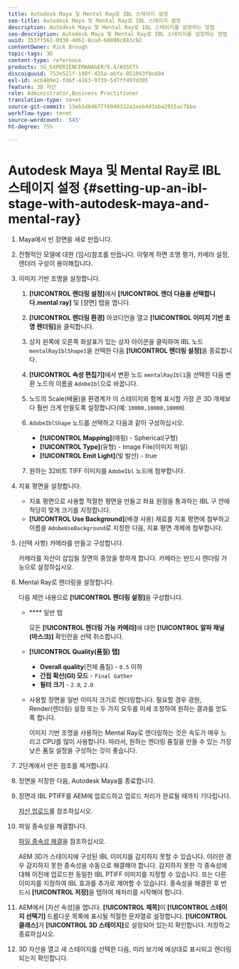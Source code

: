 ```yaml
---
title: Autodesk Maya 및 Mental Ray로 IBL 스테이지 설정
seo-title: Autodesk Maya 및 Mental Ray로 IBL 스테이지 설정
description: Autodesk Maya 및 Mental Ray로 IBL 스테이지를 설정하는 방법
seo-description: Autodesk Maya 및 Mental Ray로 IBL 스테이지를 설정하는 방법
uuid: 353ff561-0d30-4d62-8cad-68890c883c92
contentOwner: Rick Brough
topic-tags: 3D
content-type: reference
products: SG_EXPERIENCEMANAGER/6.4/ASSETS
discoiquuid: 752e521f-198f-425a-abfa-051993f9c694
exl-id: ecb489e2-fd6f-4163-9739-5d7ff497d305
feature: 3D 자산
role: Administrator,Business Practitioner
translation-type: tm+mt
source-git-commit: 13eb1d64677f6940332a2eeb4d3aba2915ac7bba
workflow-type: tm+mt
source-wordcount: '543'
ht-degree: 75%

---
```


# Autodesk Maya 및 Mental Ray로 IBL 스테이지 설정 {#setting-up-an-ibl-stage-with-autodesk-maya-and-mental-ray}

1. Maya에서 빈 장면을 새로 만듭니다.

1. 전형적인 모델에 대한 (임시)참조를 만듭니다. 이렇게 하면 조명 평가, 카메라 설정, 렌더러 구성이 용이해집니다.
1. 이미지 기반 조명을 설정합니다.

   1. **[!UICONTROL 렌더링 설정]**&#x200B;에서 **[!UICONTROL 렌더 다음을 선택합니다.mental ray]** 및 [장면] 탭을 엽니다.
   1. **[!UICONTROL 렌더링 환경]** 아코디언을 열고 **[!UICONTROL 이미지 기반 조명 렌더링]**&#x200B;을 클릭합니다.
   1. 상자 왼쪽에 오른쪽 화살표가 있는 상자 아이콘을 클릭하여 IBL 노드 `mentalRayIblShape1`을 선택한 다음 **[!UICONTROL 렌더링 설정]**&#x200B;을 종료합니다.
   1. **[!UICONTROL 속성 편집기]**&#x200B;에서 변환 노드 `mentalRayIbl1`을 선택한 다음 변환 노드의 이름을 `AdobeIbl`으로 바꿉니다.
   1. 노드의 Scale(배율)을 환경계가 이 스테이지와 함께 표시할 가장 큰 3D 개체보다 훨씬 크게 만들도록 설정합니다(예: `10000,10000,10000`).
   1. `AdobeIblShape` 노드를 선택하고 다음과 같이 구성하십시오.

      * **[!UICONTROL Mapping]**(매핑) - Spherical(구형)
      * **[!UICONTROL Type]**(유형) - Image File(이미지 파일)
      * **[!UICONTROL Emit Light]**(빛 발산) - true
   1. 원하는 32비트 TIFF 이미지를 `AdobeIbl` 노드에 첨부합니다.


1. 지표 평면을 설정합니다.

   * 지표 평면으로 사용할 적절한 평면을 만들고 좌표 원점을 통과하는 IBL 구 안에 적당히 맞게 크기를 지정합니다.
   * **[!UICONTROL Use Background]**(배경 사용) 재료를 지표 평면에 첨부하고 이름을 `AdobeUseBackground`로 지정한 다음, 지표 평면 개체에 첨부합니다.

1. (선택 사항) 카메라를 만들고 구성합니다.

   카메라를 자산이 삽입될 장면의 중앙을 향하게 합니다. 카메라는 반드시 렌더링 가능으로 설정하십시오.

1. Mental Ray로 렌더링을 설정합니다.

   다음 제안 내용으로 **[!UICONTROL 렌더링 설정]**&#x200B;을 구성합니다.

   * **** 일반 탭

      모든 **[!UICONTROL 렌더링 가능 카메라]**&#x200B;에 대한 **[!UICONTROL 알파 채널(마스크)]** 확인란을 선택 취소합니다.

   * **[!UICONTROL Quality(품질) 탭]**

      * **Overall quality**(전체 품질) - `0.5` 이하
      * **간접 확산(GI) 모드** -  `Final Gather`
      * **필터 크기** -  `2.0`,  `2.0`
   * 사용할 장면을 일반 이미지 크기로 렌더링합니다. 필요할 경우 광원, Render(렌더링) 설정 또는 두 가지 모두를 미세 조정하여 원하는 결과를 얻도록 합니다.

      이미지 기반 조명을 사용하는 Mental Ray로 렌더링하는 것은 속도가 매우 느리고 CPU를 많이 사용합니다. 따라서, 원하는 렌더링 품질을 만들 수 있는 가장 낮은 품질 설정을 구성하는 것이 좋습니다.


1. 2단계에서 만든 참조를 제거합니다.

1. 장면을 저장한 다음, Autodesk Maya를 종료합니다.

1. 장면과 IBL PTIFF를 AEM에 업로드하고 업로드 처리가 완료될 때까지 기다립니다.

   [자산 업로드](managing-assets-touch-ui.md#uploading-assets)를 참조하십시오.

1. 파일 종속성을 해결합니다.

   [파일 종속성 해결](resolve-file-dependencies.md)을 참조하십시오.

   AEM 3D가 스테이지에 구성된 IBL 이미지를 감지하지 못할 수 있습니다. 이러한 경우 감지하지 못한 종속성을 수동으로 해결해야 합니다. 감지하지 못한 각 종속성에 대해 이전에 업로드한 동일한 IBL PTIFF 이미지를 지정할 수 있습니다. 또는 다른 이미지를 지정하여 IBL 효과를 추가로 제어할 수 있습니다. 종속성을 해결한 후 반드시 **[!UICONTROL 저장]**&#x200B;을 탭하여 재처리를 시작해야 합니다.

1. AEM에서 [자산 속성]을 엽니다. **[!UICONTROL 제목]**&#x200B;이 **[!UICONTROL 스테이지 선택기]** 드롭다운 목록에 표시될 적절한 문자열로 설정합니다. **[!UICONTROL 클래스]**&#x200B;가 **[!UICONTROL 3D 스테이지]**&#x200B;로 설정되어 있는지 확인합니다. 저장하고 종료하십시오.

1. 3D 자산을 열고 새 스테이지를 선택한 다음, 미리 보기에 예상대로 표시되고 렌더링되는지 확인합니다.
